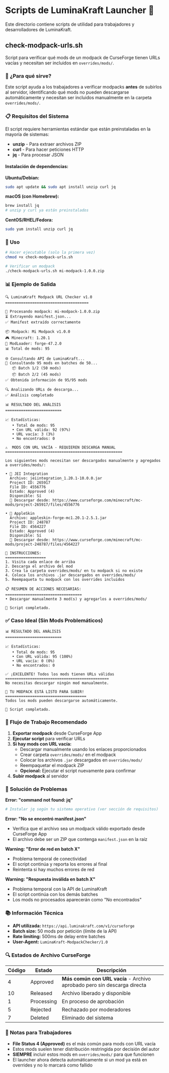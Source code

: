 # Scripts de LuminaKraft Launcher 🔧

Este directorio contiene scripts de utilidad para trabajadores y desarrolladores de LuminaKraft.

## check-modpack-urls.sh

Script para verificar qué mods de un modpack de CurseForge tienen URLs vacías y necesitan ser incluidos en `overrides/mods/`.

### 🎯 **¿Para qué sirve?**

Este script ayuda a los trabajadores a verificar modpacks **antes** de subirlos al servidor, identificando qué mods no pueden descargarse automáticamente y necesitan ser incluidos manualmente en la carpeta `overrides/mods/`.

### 📋 **Requisitos del Sistema**

El script requiere herramientas estándar que están preinstaladas en la mayoría de sistemas:

- **unzip** - Para extraer archivos ZIP
- **curl** - Para hacer peticiones HTTP
- **jq** - Para procesar JSON

#### Instalación de dependencias:

**Ubuntu/Debian:**
```bash
sudo apt update && sudo apt install unzip curl jq
```

**macOS (con Homebrew):**
```bash
brew install jq
# unzip y curl ya están preinstalados
```

**CentOS/RHEL/Fedora:**
```bash
sudo yum install unzip curl jq
```

### 🚀 **Uso**

```bash
# Hacer ejecutable (solo la primera vez)
chmod +x check-modpack-urls.sh

# Verificar un modpack
./check-modpack-urls.sh mi-modpack-1.0.0.zip
```

### 📊 **Ejemplo de Salida**

```
🔍 LuminaKraft Modpack URL Checker v1.0
=====================================

📁 Procesando modpack: mi-modpack-1.0.0.zip
⏳ Extrayendo manifest.json...
✅ Manifest extraído correctamente

📦 Modpack: Mi Modpack v1.0.0
🎮 Minecraft: 1.20.1
🔧 ModLoader: forge-47.2.0
📊 Total de mods: 95

🌐 Consultando API de LuminaKraft...
📡 Consultando 95 mods en batches de 50...
   📦 Batch 1/2 (50 mods)
   📦 Batch 2/2 (45 mods)
✅ Obtenida información de 95/95 mods

🔍 Analizando URLs de descarga...
✅ Análisis completado

📊 RESULTADO DEL ANÁLISIS
=========================

📈 Estadísticas:
   • Total de mods: 95
   • Con URL válida: 92 (97%)
   • URL vacía: 3 (3%)
   • No encontrados: 0

⚠️  MODS CON URL VACÍA - REQUIEREN DESCARGA MANUAL
====================================================

Los siguientes mods necesitan ser descargados manualmente y agregados a overrides/mods/:

• 📄 JEI Integration
  Archivo: jeiintegration_1.20.1-10.0.0.jar
  Project ID: 265917
  File ID: 4556776
  Estado: Approved (4)
  Disponible: Sí
  🔗 Descargar desde: https://www.curseforge.com/minecraft/mc-mods/project-265917/files/4556776

• 📄 AppleSkin
  Archivo: appleskin-forge-mc1.20.1-2.5.1.jar
  Project ID: 248787
  File ID: 4564227
  Estado: Approved (4)
  Disponible: Sí
  🔗 Descargar desde: https://www.curseforge.com/minecraft/mc-mods/project-248787/files/4564227

📝 INSTRUCCIONES:
==================
1. Visita cada enlace de arriba
2. Descarga el archivo del mod
3. Crea la carpeta overrides/mods/ en tu modpack si no existe
4. Coloca los archivos .jar descargados en overrides/mods/
5. Reempaqueta tu modpack con los overrides incluidos

📋 RESUMEN DE ACCIONES NECESARIAS:
==================================
• Descargar manualmente 3 mod(s) y agregarlos a overrides/mods/

🔧 Script completado.
```

### ✅ **Caso Ideal (Sin Mods Problemáticos)**

```
📊 RESULTADO DEL ANÁLISIS
=========================

📈 Estadísticas:
   • Total de mods: 95
   • Con URL válida: 95 (100%)
   • URL vacía: 0 (0%)
   • No encontrados: 0

✅ ¡EXCELENTE! Todos los mods tienen URLs válidas
==============================================
No necesitas descargar ningún mod manualmente.

🎉 TU MODPACK ESTÁ LISTO PARA SUBIR!
====================================
Todos los mods pueden descargarse automáticamente.

🔧 Script completado.
```

### 🔄 **Flujo de Trabajo Recomendado**

1. **Exportar modpack** desde CurseForge App
2. **Ejecutar script** para verificar URLs
3. **Si hay mods con URL vacía:**
   - Descargar manualmente usando los enlaces proporcionados
   - Crear carpeta `overrides/mods/` en el modpack
   - Colocar los archivos `.jar` descargados en `overrides/mods/`
   - Reempaquetar el modpack ZIP
   - **Opcional:** Ejecutar el script nuevamente para confirmar
4. **Subir modpack** al servidor

### 🐛 **Solución de Problemas**

**Error: "command not found: jq"**
```bash
# Instalar jq según tu sistema operativo (ver sección de requisitos)
```

**Error: "No se encontró manifest.json"**
- Verifica que el archivo sea un modpack válido exportado desde CurseForge App
- El archivo debe ser un ZIP que contenga `manifest.json` en la raíz

**Warning: "Error de red en batch X"**
- Problema temporal de conectividad
- El script continúa y reporta los errores al final
- Reintenta si hay muchos errores de red

**Warning: "Respuesta inválida en batch X"**
- Problema temporal con la API de LuminaKraft
- El script continúa con los demás batches
- Los mods no procesados aparecerán como "No encontrados"

### 📚 **Información Técnica**

- **API utilizada:** `https://api.luminakraft.com/v1/curseforge`
- **Batch size:** 50 mods por petición (límite de la API)
- **Rate limiting:** 500ms de delay entre batches
- **User-Agent:** `LuminaKraft-ModpackChecker/1.0`

### 🔍 **Estados de Archivo CurseForge**

| Código | Estado | Descripción |
|--------|--------|-------------|
| 4 | Approved | **Más común con URL vacía** - Archivo aprobado pero sin descarga directa |
| 10 | Released | Archivo liberado y disponible |
| 1 | Processing | En proceso de aprobación |
| 5 | Rejected | Rechazado por moderadores |
| 7 | Deleted | Eliminado del sistema |

### 📝 **Notas para Trabajadores**

- **File Status 4 (Approved)** es el más común para mods con URL vacía
- Estos mods suelen tener distribución restringida por decisión del autor
- **SIEMPRE** incluir estos mods en `overrides/mods/` para que funcionen
- El launcher ahora detecta automáticamente si un mod ya está en overrides y no lo marcará como fallido 